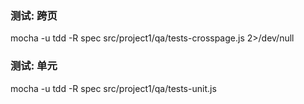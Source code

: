 ### 测试: 跨页
mocha -u tdd -R spec src/project1/qa/tests-crosspage.js 2>/dev/null

### 测试: 单元
mocha -u tdd -R spec src/project1/qa/tests-unit.js